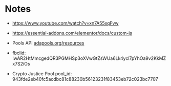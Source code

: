 # Notes

- https://www.youtube.com/watch?v=xn7A55xqFvw
- https://essential-addons.com/elementor/docs/custom-js
- Pools API [adapools.org/resources](https://adapools.org/resources)

- fbclid: IwAR2HtMmcgedQR3PGMHSp3oXVwGtZsWUa6Lk4ycl7pYhOa9v2KkMZx7S2iOs
- Crypto Justice Pool pool_id: 943fde2eb40fc5acdbc81c88230b56123231f83453eb72c023bc7707